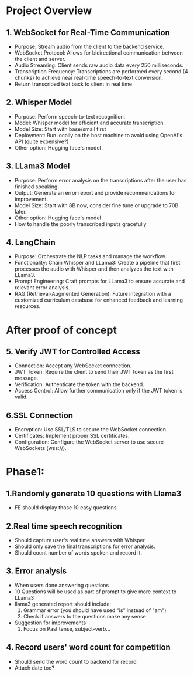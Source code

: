 # Project Overview
## 1. WebSocket for Real-Time Communication
- Purpose: Stream audio from the client to the backend service.
- WebSocket Protocol: Allows for bidirectional communication between the client and server.
- Audio Streaming: Client sends raw audio data every 250 milliseconds.
- Transcription Frequency: Transcriptions are performed every second (4 chunks) to achieve near real-time speech-to-text conversion.
- Return transcribed text back to client in real time

## 2. Whisper Model 
- Purpose: Perform speech-to-text recognition.
- Model: Whisper model for efficient and accurate transcription.
- Model Size: Start with base/small first
- Deployment: Run locally on the host machine to avoid using OpenAI's API (quite expensive?)
- Other option: Hugging face's model

## 3. LLama3 Model
- Purpose: Perform error analysis on the transcriptions after the user has finished speaking.
- Output: Generate an error report and provide recommendations for improvement.
- Model Size: Start with 8B now, consider fine tune or upgrade to 70B later.
- Other option: Hugging face's model
- How to handle the poorly transcribed inputs gracefully

## 4. LangChain
- Purpose: Orchestrate the NLP tasks and manage the workflow.
- Functionality: Chain Whisper and LLama3: Create a pipeline that first processes the audio with Whisper and then analyzes the text with LLama3.
- Prompt Engineering: Craft prompts for LLama3 to ensure accurate and relevant error analysis.
- RAG (Retrieval-Augmented Generation): Future integration with a customized curriculum database for enhanced feedback and learning resources.


# After proof of concept
## 5. Verify JWT for Controlled Access
- Connection: Accept any WebSocket connection.
- JWT Token: Require the client to send their JWT token as the first message.
- Verification: Authenticate the token with the backend.
- Access Control: Allow further communication only if the JWT token is valid.

## 6.SSL Connection
- Encryption: Use SSL/TLS to secure the WebSocket connection.
- Certificates: Implement proper SSL certificates.
- Configuration: Configure the WebSocket server to use secure WebSockets (wss://).


# Phase1:
## 1.Randomly generate 10 questions with Llama3
- FE should display those 10 easy questions

## 2.Real time speech recognition
- Should capture user's real time answers with Whisper.
- Should only save the final transcriptions for error analysis.
- Should count number of words spoken and record it.

## 3. Error analysis
- When users done answering questions
- 10 Questions will be used as part of prompt to give more context to LLama3
- llama3 generated report should include: 
  1. Grammar error (you should have used "is" instead of "am")
  2. Check if answers to the questions make any sense
- Suggestion for improvements
  1. Focus on Past tense, subject-verb...

## 4. Record users' word count for competition
- Should send the word count to backend for record
- Attach date too?